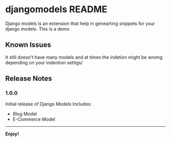 # djangomodels README

Django models is an extension that help in genearting snippets for your django models. This is a demo


## Known Issues

It still doesn't have many models and at times the indetion might be wromg depending on your indention settigs/

## Release Notes

### 1.0.0

Initial release of Django Models
Includes: 
- Blog Model
- E-Commerce Model



-----------------------------------------------------------------------------------------------------------


**Enjoy!**
